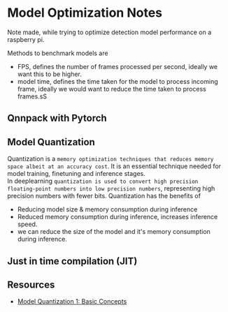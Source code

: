 # Model Optimization Notes
Note made, while trying to optimize detection model performance on a raspberry pi.

Methods to benchmark models are
- FPS, defines the number of frames processed per second, ideally we want this to be higher.
- model time, defines the time taken for the model to process incoming frame, ideally we would want to reduce the time taken to process frames.sS

## Qnnpack with Pytorch

## Model Quantization

Quantization is a `memory optimization techniques that reduces memory space albeit at an accuracy cost`. It is an essential technique needed for model training, finetuning and inference stages.   
In deeplearning `quantization is used to convert high precision floating-point numbers into low precision numbers`, representing high precision numbers with fewer bits. Quantization has the benefits of
- Reducing model size & memory consumption during inference
- Reduced memory consumption during inference, increases inference speed.
-  we can reduce the size of the model and it's memory consumption during inference.

## Just in time compilation (JIT)

## Resources
- [Model Quantization 1: Basic Concepts](https://medium.com/@florian_algo/model-quantization-1-basic-concepts-860547ec6aa9#:~:text=Quantization%20of%20deep%20learning%20models,training%2C%20finetuning%20and%20inference%20stages.)
